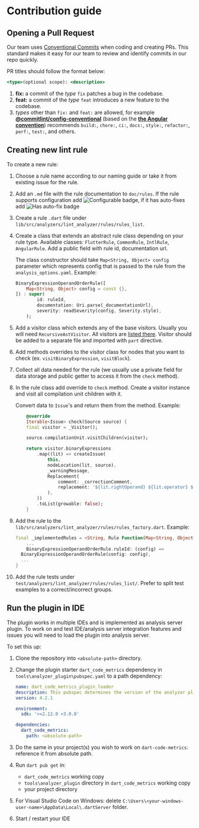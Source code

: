 # Contribution guide

## Opening a Pull Request

Our team uses [Conventional Commits](https://www.conventionalcommits.org/en/v1.0.0/) when coding and creating PRs. This standard makes it easy for our team to review and identify commits in our repo quickly.

PR titles should follow the format below:

```jsx
<type>(optional scope): <description>
```

1. **fix:** a commit of the *type* `fix` patches a bug in the codebase.
2. **feat:** a commit of the *type* `feat` introduces a new feature to the codebase.
3. *types* other than `fix:` and `feat:` are allowed, for example **[@commitlint/config-conventional](https://github.com/conventional-changelog/commitlint/tree/master/%40commitlint/config-conventional)** (based on the **[the Angular convention](https://github.com/angular/angular/blob/22b96b9/CONTRIBUTING.md#-commit-message-guidelines)**) recommends `build:`, `chore:`, `ci:`, `docs:`, `style:`, `refactor:`, `perf:`, `test:`, and others.

## Creating new lint rule

To create a new rule:

1. Choose a rule name according to our naming guide or take it from existing issue for the rule.
2. Add an `.md` file with the rule documentation to `doc/rules`. If the rule supports configuration add ![Configurable](https://img.shields.io/badge/-configurable-informational) badge, if it has auto-fixes add ![Has auto-fix](https://img.shields.io/badge/-has%20auto--fix-success) badge
3. Create a rule `.dart` file under `lib/src/analyzers/lint_analyzer/rules/rules_list`.
4. Create a class that extends an abstract rule class depending on your rule type. Available classes: `FlutterRule`, `CommonRule`, `IntlRule`, `AngularRule`. Add a public field with rule id, documentation url.

    The class constructor should take `Map<String, Object> config` parameter which represents config that is passed to the rule from the `analysis_options.yaml`. Example:

    ```dart
    BinaryExpressionOperandOrderRule([
        Map<String, Object> config = const {},
    ]) : super(
            id: ruleId,
            documentation: Uri.parse(_documentationUrl),
            severity: readSeverity(config, Severity.style),
        );
    ```

5. Add a visitor class which extends any of the base visitors. Usually you will need `RecursiveAstVisitor`. All visitors are [listed there](https://github.com/dart-lang/sdk/blob/master/pkg/analyzer/lib/dart/ast/visitor.dart). Visitor should be added to a separate file and imported with `part` directive.
6. Add methods overrides to the visitor class for nodes that you want to check (ex. `visitBinaryExpression`, `visitBlock`).
7. Collect all data needed for the rule (we usually use a private field for data storage and public getter to access it from the `check` method).
8. In the rule class add override to `check` method. Create a visitor instance and visit all compilation unit children with it.

    Convert data to `Issue`'s and return them from the method. Example:

    ```dart
        @override
        Iterable<Issue> check(Source source) {
        final visitor = _Visitor();

        source.compilationUnit.visitChildren(visitor);

        return visitor.binaryExpressions
            .map((lit) => createIssue(
                this,
                nodeLocation(lit, source),
                _warningMessage,
                Replacement(
                    comment: _correctionComment,
                    replacement: '${lit.rightOperand} ${lit.operator} ${lit.leftOperand}',
                ),
            ))
            .toList(growable: false);
        }
    ```

9. Add the rule to the `lib/src/analyzers/lint_analyzer/rules/rules_factory.dart`. Example:

    ```dart
    final _implementedRules = <String, Rule Function(Map<String, Object>)>{
        ...
        BinaryExpressionOperandOrderRule.ruleId: (config) =>
      BinaryExpressionOperandOrderRule(config: config),
      ...
    }
    ```

10. Add the rule tests under `test/analyzers/lint_analyzer/rules/rules_list/`. Prefer to split test examples to a correct/incorrect groups.

## Run the plugin in IDE

The plugin works in multiple IDEs and is implemented as analysis server plugin. To work on and test IDE/analysis server integration features and issues you
will need to load the plugin into analysis server.

To set this up:

1. Clone the repository into `<absolute-path>` directory.
2. Change the plugin starter `dart_code_metrics` dependency in `tools\analyzer_plugin\pubspec.yaml` to a path dependency:

    ```yaml
    name: dart_code_metrics_plugin_loader
    description: This pubspec determines the version of the analyzer plugin to load.
    version: 4.2.1

    environment:
      sdk: '>=2.12.0 <3.0.0'

    dependencies:
      dart_code_metrics:
        path: <absolute-path>
    ```

3. Do the same in your project(s) you wish to work on `dart-code-metrics`: reference it from absolute path.
4. Run `dart pub get` in:
   - `dart_code_metrics` working copy
   - `tools\analyzer_plugin` directory in `dart_code_metrics` working copy
   - your project directory
5. For Visual Studio Code on Windows: delete `C:\Users\<your-windows-user-name>\AppData\Local\.dartServer` folder.
6. Start / restart your IDE
